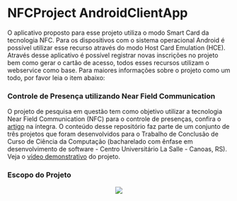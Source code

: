 # NFCProject AndroidClientApp

O aplicativo proposto para esse projeto utiliza o modo Smart Card da tecnologia NFC. Para os dispositivos com o sistema operacional Android é possível utilizar esse recurso através do modo Host Card Emulation (HCE).
Através desse aplicativo é possível registrar novas inscrições no projeto bem como gerar o cartão de acesso, todos esses recursos utilizam o webservice como base. Para maiores informações sobre o projeto como um todo, por favor leia o item abaixo:

<h3>Controle de Presença utilizando Near Field Communication</h3>
O projeto de pesquisa em questão tem como objetivo utilizar a tecnologia Near Field Communication (NFC) para o controle de presenças, confira o <a href="http://pt.slideshare.net/marcielribeirotorres/controle-de-presenas-utilizando-nfc" target="_blank">artigo</a> na íntegra.
O conteúdo desse repositório faz parte de um conjunto de três projetos que foram desenvolvidos para o Trabalho de Conclusão de Curso de Ciência da Computação (bacharelado com ênfase em desenvolvimento de software - Centro Universitário La Salle - Canoas, RS). 
 Veja o <a href="https://www.youtube.com/watch?v=86peaW43-_I" target="_blank">vídeo demonstrativo</a> do projeto.
 
 <h3>Escopo do Projeto</h3>
 <div style="text-align:center;"><img src="https://s3.amazonaws.com/nfcproject/images/Projeto-NFC-Marciel-Torres.jpg" border="0"></div>
 
